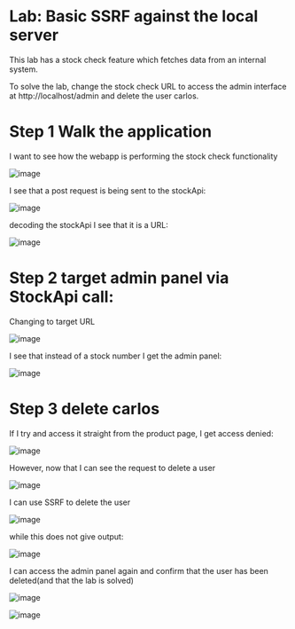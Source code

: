 # Lab: Basic SSRF against the local server

This lab has a stock check feature which fetches data from an internal system.

To solve the lab, change the stock check URL to access the admin interface at http://localhost/admin and delete the user carlos. 

# Step 1 Walk the application

I want to see how the webapp is performing the stock check functionality

![image](https://user-images.githubusercontent.com/83407557/209991520-e4366058-f4c8-427b-85f5-1e93eb77c127.png)

I see that a post request is being sent to the stockApi:

![image](https://user-images.githubusercontent.com/83407557/209991615-abc2c79c-80de-43ea-a484-c968ac5502d7.png)

decoding the stockApi I see that it is a URL:

![image](https://user-images.githubusercontent.com/83407557/209991715-dd1f2438-bcda-4179-848f-f103747d12cf.png)

# Step 2 target admin panel via StockApi call:

Changing to target URL

![image](https://user-images.githubusercontent.com/83407557/209991860-10c20eea-f7d5-4feb-8725-f0a5c609857a.png)

I see that instead of a stock number I get the admin panel:

![image](https://user-images.githubusercontent.com/83407557/209992172-2b33082a-016f-4c05-bd3b-af83bd31590d.png)

# Step 3 delete carlos

If I try and access it straight from the product page, I get access denied:

![image](https://user-images.githubusercontent.com/83407557/209992275-885ce1a8-4b82-47b4-90a8-d7da7309dbc4.png)

However, now that I can see the request to delete a user

![image](https://user-images.githubusercontent.com/83407557/209992348-80648494-99d0-4a81-95e5-1d5780760922.png)

I can use SSRF to delete the user

![image](https://user-images.githubusercontent.com/83407557/209992504-efaf4000-2020-491b-b06d-a38e85bea331.png)

while this does not give output:

![image](https://user-images.githubusercontent.com/83407557/209992577-426f5281-e8f4-497a-b0e7-7a2b24d7a466.png)

I can access the admin panel again and confirm that the user has been deleted(and that the lab is solved)

![image](https://user-images.githubusercontent.com/83407557/209992687-9bc8c44e-6e13-4f42-bbe9-b981d0b6f22c.png)

![image](https://user-images.githubusercontent.com/83407557/209992731-bb432360-cb85-438c-b5bb-52671d29681c.png)
